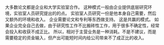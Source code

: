 大多数论文都是企业和大学实验室合作。
这种模式一般由企业提供底层研究环境，实验室人员研究提出的的点。
实验室人员研究一份是他本身自己需要，然后又额外的环境和收入。
企业需要论文和专利等东西做支持。
这是共赢的模式。
如果企业完全自己去做，由于研究性工作不比搬砖性工作，用于很多不确定性，经常会投入和收获不成正比。
所以，相对于主营业务是一种消耗。不是不建议，而是需要稳定的资金输入，但产出可能短时间内给公司带来不了成正比的收入。
